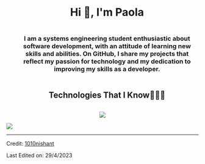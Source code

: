 <div id="user-content-toc">
  <ul align="center">
    <summary><h1 style="display: inline-block">Hi 👋, I'm Paola </h1></summary>
    <h3 align = "center"> I am a systems engineering student enthusiastic about software development, with an attitude of learning new skills and abilities. On GitHub, I     
    share my projects that reflect my passion for technology and my dedication to improving my skills as a developer. </h3>
  </ul>
</div>


<!--h1 without bottom border-->
<div id="user-content-toc">
  <ul align="center">
    <summary><h2 style="display: inline-block">Technologies That I Know👨🏻‍💻</h2></summary>
  </ul>
</div>
<!--tech stack icons-->
<p align="center">
  <a href="https://skillicons.dev">
    <img src="https://skillicons.dev/icons?i=java,figma,c,python,git" />
  </a>
</p>




</div>

<!--horizontal divider(gradiant)-->
<img src="https://user-images.githubusercontent.com/73097560/115834477-dbab4500-a447-11eb-908a-139a6edaec5c.gif">

----------------------------------------------------------------------
Credit: [1010nishant](https://github.com/1010nishant)

Last Edited on: 29/4/2023
